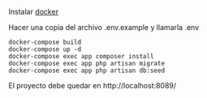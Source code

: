 Instalar [docker](https://desktop.docker.com/win/stable/Docker%20Desktop%20Installer.exe "docker")

Hacer una copia del archivo .env.example y llamarla .env


    docker-compose build
    docker-compose up -d
    docker-compose exec app composer install
    docker-compose exec app php artisan migrate
    docker-compose exec app php artisan db:seed

El proyecto debe quedar en http://localhost:8089/